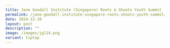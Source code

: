 ```yaml
---
title: Jane Goodall Institute (Singapore) Roots & Shoots Youth Summit
permalink: /jane-goodall-institute-singapore-roots-shoots-youth-summit/
date: 2024-12-10
layout: post
description: ""
image: /images/jgl24.png
variant: tiptap
---
```

